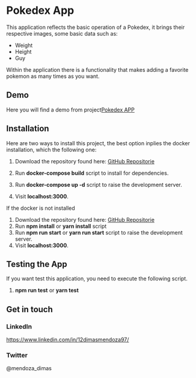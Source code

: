 # Pokedex App

This application reflects the basic operation of a Pokedex, it brings their respective images, some basic data such as:

- Weight
- Height
- Guy

Within the application there is a functionality that makes adding a favorite pokemon as many times as you want.

## Demo

Here you will find a demo from project[Pokedex APP](https://github.com/dimasmendoza/PokedexAppV2)

## Installation

Here are two ways to install this project, the best option inplies the docker installation, which the following one:

1.  Download the repository found here: [GitHub Repositorie](https://github.com/dimasmendoza/PokedexAppV2)

2.  Run **docker-compose build** script to install for dependencies.
3.  Run **docker-compose up -d** script to raise the development server.
4.  Visit **localhost:3000**.

If the docker is not installed

1.  Download the repository found here: [GitHub Repositorie](https://github.com/dimasmendoza/PokedexAppV2)
2.  Run **npm install** or **yarn install** script
3.  Run **npm run start** or **yarn run start** script to raise the development server.
4.  Visit **localhost:3000**.

## Testing the App

If you want test this application, you need to execute the following script.

1. **npm run test** or **yarn test**

## Get in touch

### LinkedIn

https://www.linkedin.com/in/12dimasmendoza97/

### Twitter

@mendoza_dimas

